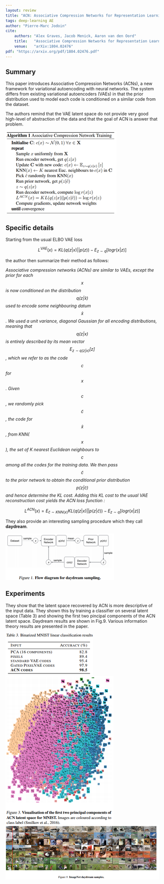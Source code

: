 ```yaml
---
layout: review
title: "ACN: Associative Compression Networks for Representation Learning"
tags: deep-learning AE
author: "Pierre-Marc Jodoin"
cite:
    authors: "Alex Graves, Jacob Menick, Aaron van den Oord"
    title:   "Associative Compression Networks for Representation Learning"
    venue:   "arXiv:1804.02476"
pdf: "https://arxiv.org/pdf/1804.02476.pdf"
---
```




## Summary

This paper introduces Associative Compression Networks (ACNs), a new framework for variational
autoencoding with neural networks. The system differs from existing variational autoencoders
(VAEs) in that the prior distribution used to model each code is conditioned on a similar
code from the dataset.

The authors remind that the VAE latent space  do not provide very good high-level of abstraction of the data and that the goal of ACN is answer that problem. 

![](/article/images/ACN/sc01.png)


## Specific details 

 Starting from the usual ELBO VAE loss 

 $$ L^{VAE}(x) = KL(q(z|x)||p(z)) - E_{z\sim q}[log r(x|z)]$$

the author then summarize their method as follows:


*Associative compression networks (ACNs) are similar to
VAEs, except the prior for each $$x$$ is now conditioned on
the distribution $$q(z|\hat{x})$$ used to encode some neighbouring
datum $$\hat{x}$$. We used a unit variance, diagonal Gaussian for
all encoding distributions, meaning that $$q(z|x)$$ is entirely
described by its mean vector $$E_{z\sim q(z|x)}[z]$$, which we refer
to as the code $$c$$ for $$x$$. Given $$c$$, we randomly pick $$\tilde{c}$$, the
code for $$\hat{x}$$, from KNN($$x$$), the set of K nearest Euclidean
neighbours to $$c$$ among all the codes for the training data.
We then pass $$\tilde{c}$$ to the prior network to obtain the conditional
prior distribution $$p(z|\tilde{c})$$ and hence determine the KL cost.
Adding this KL cost to the usual VAE reconstruction cost
yields the ACN loss function :*

$$ L^{ACN}(x) = E_{\tilde{c}\sim KNN(x)}KL(q(z|x)||p(z|\hat{c})) - E_{z\sim q}[log r(x|z)]$$


They also provide an interesting sampling procedure which they call **daydream**.

![](/article/images/ACN/sc04.png)


## Experiments

They show that the latent space recovered by ACN is more descriptive of the input data.  They shown this by training a classifier on several latent space (Table 3) and showing the first two pincipal components of the ACN latent space.  Daydream results are shown in Fig.9.  Various information theory results are presented in the paper.


![](/article/images/ACN/sc02.png)
![](/article/images/ACN/sc03.png)
![](/article/images/ACN/sc05.png)
